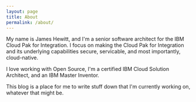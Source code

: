 ```yaml
---
layout: page
title: About
permalink: /about/
---
```


My name is James Hewitt, and I'm a senior software architect for the IBM Cloud Pak for Integration. I focus on making the Cloud Pak for Integration and its underlying capabilities secure, servicable, and most importantly, cloud-native.

I love working with Open Source, I'm a certified IBM Cloud Solution Architect, and an IBM Master Inventor.

This blog is a place for me to write stuff down that I'm currently working on, whatever that might be.